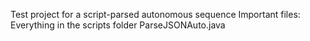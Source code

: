 Test project for a script-parsed autonomous sequence
Important files:
    Everything in the scripts folder
    ParseJSONAuto.java
